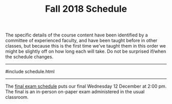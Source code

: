 ﻿---
title: Fall 2018 Schedule
...

The specific details of the course content have been identified
by a committee of experienced faculty,
and have been taught before in other classes,
but because this is the first time we've taught them in this order
we might be slightly off on how long each will take.
Do not be surprised if/when the schedule changes.

<hr/>

#include schedule.html

<!-- To subscribe to the above calendar, add <http://www.cs.virginia.edu/luther/COA1/F2018/cal.ics> to your calender application of choice. -->

<hr/>

The <a href="http://www.virginia.edu/registrar/exams.html#1188">final exam schedule</a> puts our final Wednesday 12 December at 2:00 pm. The final is an in-person on-paper exam administered in the usual classroom.


